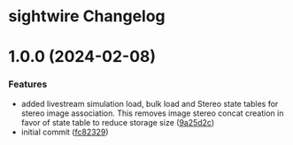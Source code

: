 # sightwire Changelog

# 1.0.0 (2024-02-08)


### Features

* added livestream simulation load, bulk load and Stereo state tables for stereo image association. This removes image stereo concat creation in favor of state table to reduce storage size ([9a25d2c](http://bitbucket.org/compas-sw/sightwire/commits/9a25d2c750bf46e0ce872ca772c3ed233d9faae0))
* initial commit ([fc82329](http://bitbucket.org/compas-sw/sightwire/commits/fc8232985ef8824994c076a4a73cf7f8ffc19ade))
